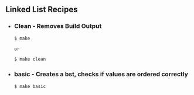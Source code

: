 ## Linked List Recipes
- ### **Clean** - Removes Build Output
    ```bash
    $ make

    or

    $ make clean
    ```

- ### **basic** - Creates a bst, checks if values are ordered correctly
    ```bash
    $ make basic
    ```